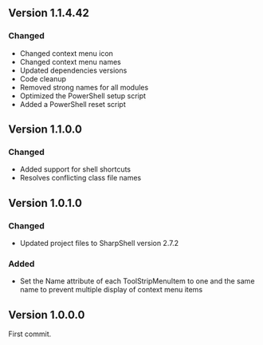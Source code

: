 ## Version 1.1.4.42

### Changed
- Changed context menu icon
- Changed context menu names
- Updated dependencies versions
- Code cleanup
- Removed strong names for all modules
- Optimized the PowerShell setup script
- Added a PowerShell reset script

## Version 1.1.0.0

### Changed
- Added support for shell shortcuts
- Resolves conflicting class file names

## Version 1.0.1.0

### Changed
- Updated project files to SharpShell version 2.7.2

### Added
- Set the Name attribute of each ToolStripMenuItem to one and the same name to prevent multiple display of context menu items

## Version 1.0.0.0
First commit.

